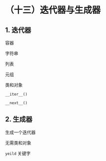# （十三）迭代器与生成器

## 1. 迭代器

容器

字符串

列表

元组

类和对象

`__iter__()`

`__next__()`

## 2. 生成器

生成一个迭代器

无需类和对象

`yeild` 关键字
